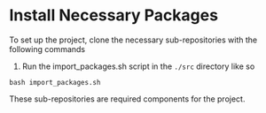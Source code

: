 # Install Necessary Packages 
To set up the project, clone the necessary sub-repositories with the following commands
1. Run the import_packages.sh script in the `./src` directory like so
```
bash import_packages.sh
```

These sub-repositories are required components for the project.
